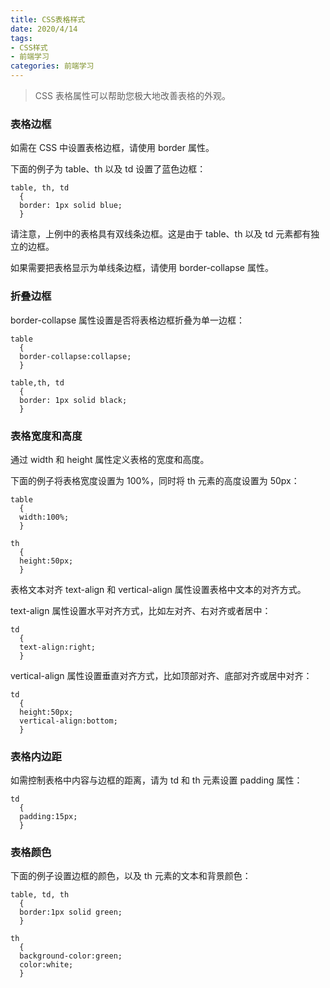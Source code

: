 ```yaml
---
title: CSS表格样式
date: 2020/4/14
tags: 
- CSS样式
- 前端学习
categories: 前端学习
---
```



> CSS 表格属性可以帮助您极大地改善表格的外观。

<!-- more -->


### 表格边框

如需在 CSS 中设置表格边框，请使用 border 属性。

下面的例子为 table、th 以及 td 设置了蓝色边框：
```
table, th, td
  {
  border: 1px solid blue;
  }
```
请注意，上例中的表格具有双线条边框。这是由于 table、th 以及 td 元素都有独立的边框。

如果需要把表格显示为单线条边框，请使用 border-collapse 属性。
### 折叠边框
border-collapse 属性设置是否将表格边框折叠为单一边框：
```
table
  {
  border-collapse:collapse;
  }

table,th, td
  {
  border: 1px solid black;
  }
```
### 表格宽度和高度
通过 width 和 height 属性定义表格的宽度和高度。

下面的例子将表格宽度设置为 100%，同时将 th 元素的高度设置为 50px：
```
table
  {
  width:100%;
  }

th
  {
  height:50px;
  }
```
 表格文本对齐
text-align 和 vertical-align 属性设置表格中文本的对齐方式。

text-align 属性设置水平对齐方式，比如左对齐、右对齐或者居中：
```
td
  {
  text-align:right;
  }
```
vertical-align 属性设置垂直对齐方式，比如顶部对齐、底部对齐或居中对齐：
```
td
  {
  height:50px;
  vertical-align:bottom;
  }
```
### 表格内边距
如需控制表格中内容与边框的距离，请为 td 和 th 元素设置 padding 属性：
```
td
  {
  padding:15px;
  }
```
### 表格颜色
下面的例子设置边框的颜色，以及 th 元素的文本和背景颜色：
```
table, td, th
  {
  border:1px solid green;
  }

th
  {
  background-color:green;
  color:white;
  }
```
